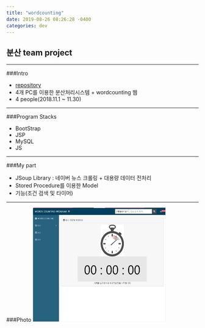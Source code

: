 ```yaml
---
title: "wordcounting"
date: 2019-08-26 08:26:28 -0400
categories: dev
---
```

## 분산 team project
---
###Intro
- [repository]
- 4개 PC를 이용한 분산처리시스템 + wordcounting 웹
- 4 people(2018.11.1 ~ 11.30)
---
###Program Stacks
- BootStrap
- JSP
- MySQL
- JS
---
###My part
- JSoup Library : 네이버 뉴스 크롤링 + 대용량 데이터 전처리
- Stored Procedure를 이용한 Model
- 기능(조건 검색 및 타이머)
---
###Photo
 <img src="/assets/images/3.jpg" alt="drawing" width="350" height="300"/>



[repository]: https://github.com/blackjayH/wordcounting
